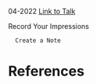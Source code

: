 

04-2022
[Link to Talk](https://www.churchofjesuschrist.org/study/general-conference/2022/04/sunday-morning-session?lang=eng)

Record Your Impressions

        

      Create a Note

# References
